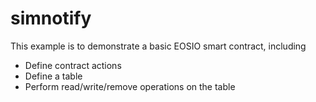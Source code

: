 # simnotify

This example is to demonstrate a basic EOSIO smart contract, including

- Define contract actions
- Define a table
- Perform read/write/remove operations on the table
